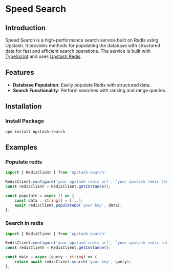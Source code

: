 # Speed Search

## Introduction

Speed Search is a high-performance search service built on Redis using Upstash. It provides methods for populating the database with structured data for fast and efficient search operations. The service is built with [TypeScript](https://www.typescriptlang.org/) and uses [Upstash Redis](https://upstash.com/).

## Features

- **Database Population**: Easily populate Redis with structured data.
- **Search Functionality**: Perform searches with ranking and range queries.

## Installation

### Install Package
```shell
npm install upstash-search
```

## Examples

### Populate redis
```typescript
import { RedisClient } from 'upstash-search'

RedisClient.configure('your upstash redis url', 'your upstash redis token');
const redisClient = RedisClient.getInstance();

const populate = async () => {
    const data : string[] = [...];
    await redisClient.populateDB('your key', data);
};
```

### Search in redis
```typescript
import { RedisClient } from 'upstash-search'

RedisClient.configure('your upstash redis url', 'your upstash redis token');
const redisClient = RedisClient.getInstance();

const main = async (query : string) => {
    return await redisClient.search('your key', query);
};
```